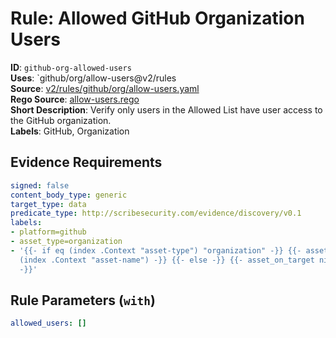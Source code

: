 # Rule: Allowed GitHub Organization Users

**ID**: `github-org-allowed-users`  
**Uses**: `github/org/allow-users@v2/rules  
**Source**: [v2/rules/github/org/allow-users.yaml](https://github.com/scribe-public/sample-policies/v2/rules/github/org/allow-users.yaml)  
**Rego Source**: [allow-users.rego](https://github.com/scribe-public/sample-policies/v2/rules/github/org/allow-users.rego)  
**Short Description**: Verify only users in the Allowed List have user access to the GitHub organization.  
**Labels**: GitHub, Organization

## Evidence Requirements

```yaml
signed: false
content_body_type: generic
target_type: data
predicate_type: http://scribesecurity.com/evidence/discovery/v0.1
labels:
- platform=github
- asset_type=organization
- '{{- if eq (index .Context "asset-type") "organization" -}} {{- asset_on_target
  (index .Context "asset-name") -}} {{- else -}} {{- asset_on_target nil -}} {{- end
  -}}'
```
## Rule Parameters (`with`)

```yaml
allowed_users: []
```
